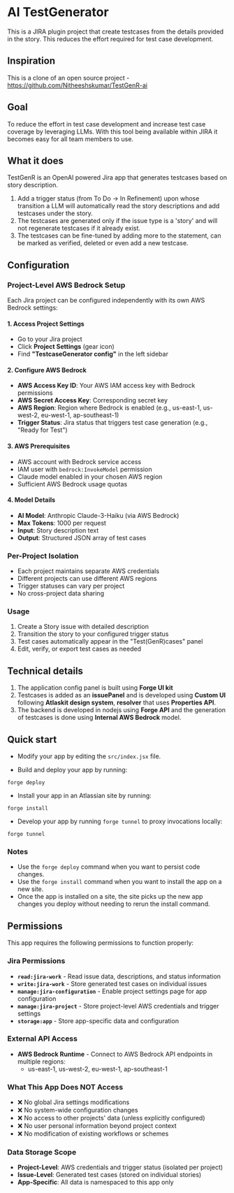 # AI TestGenerator

This is a JIRA plugin project that create testcases from the details provided in the story. This reduces the effort required for test case development.

## Inspiration
This is a clone of an open source project - https://github.com/Nitheeshskumar/TestGenR-ai

## Goal

To reduce the effort in test case development and increase test case coverage by leveraging LLMs. With this tool being available within JIRA it becomes easy for all team members to use. 

## What it does

TestGenR is an OpenAI powered Jira app that generates testcases based on story description.

1. Add a trigger status (from To Do -> In Refinement) upon whose transition a LLM will automatically read the story descriptions and add testcases under the story.
2. The testcases are generated only if the issue type is a 'story' and will not regenerate testcases if it already exist.
3. The testcases can be fine-tuned by adding more to the statement, can be marked as verified, deleted or even add a new testcase.

## Configuration

### Project-Level AWS Bedrock Setup

Each Jira project can be configured independently with its own AWS Bedrock settings:

#### 1. Access Project Settings
- Go to your Jira project
- Click **Project Settings** (gear icon)
- Find **"TestcaseGenerator config"** in the left sidebar

#### 2. Configure AWS Bedrock
- **AWS Access Key ID**: Your AWS IAM access key with Bedrock permissions
- **AWS Secret Access Key**: Corresponding secret key
- **AWS Region**: Region where Bedrock is enabled (e.g., us-east-1, us-west-2, eu-west-1, ap-southeast-1)
- **Trigger Status**: Jira status that triggers test case generation (e.g., "Ready for Test")

#### 3. AWS Prerequisites
- AWS account with Bedrock service access
- IAM user with `bedrock:InvokeModel` permission
- Claude model enabled in your chosen AWS region
- Sufficient AWS Bedrock usage quotas

#### 4. Model Details
- **AI Model**: Anthropic Claude-3-Haiku (via AWS Bedrock)
- **Max Tokens**: 1000 per request
- **Input**: Story description text
- **Output**: Structured JSON array of test cases

### Per-Project Isolation
- Each project maintains separate AWS credentials
- Different projects can use different AWS regions
- Trigger statuses can vary per project
- No cross-project data sharing

### Usage
1. Create a Story issue with detailed description
2. Transition the story to your configured trigger status
3. Test cases automatically appear in the "Test(GenR)cases" panel
4. Edit, verify, or export test cases as needed

## Technical details

1. The application config panel is built using **Forge UI kit**
2. Testcases is added as an **issuePanel** and is developed using **Custom UI** following **Atlaskit design system**, **resolver** that uses **Properties API**.
3. The backend is developed in nodejs using **Forge API** and the generation of testcases is done using **Internal AWS Bedrock** model.

## Quick start

- Modify your app by editing the `src/index.jsx` file.

- Build and deploy your app by running:

```
forge deploy
```

- Install your app in an Atlassian site by running:

```
forge install
```

- Develop your app by running `forge tunnel` to proxy invocations locally:

```
forge tunnel
```

### Notes

- Use the `forge deploy` command when you want to persist code changes.
- Use the `forge install` command when you want to install the app on a new site.
- Once the app is installed on a site, the site picks up the new app changes you deploy without needing to rerun the install command.

## Permissions

This app requires the following permissions to function properly:

### Jira Permissions
- **`read:jira-work`** - Read issue data, descriptions, and status information
- **`write:jira-work`** - Store generated test cases on individual issues
- **`manage:jira-configuration`** - Enable project settings page for app configuration
- **`manage:jira-project`** - Store project-level AWS credentials and trigger settings
- **`storage:app`** - Store app-specific data and configuration

### External API Access
- **AWS Bedrock Runtime** - Connect to AWS Bedrock API endpoints in multiple regions:
  - us-east-1, us-west-2, eu-west-1, ap-southeast-1

### What This App Does NOT Access
- ❌ No global Jira settings modifications
- ❌ No system-wide configuration changes
- ❌ No access to other projects' data (unless explicitly configured)
- ❌ No user personal information beyond project context
- ❌ No modification of existing workflows or schemes

### Data Storage Scope
- **Project-Level**: AWS credentials and trigger status (isolated per project)
- **Issue-Level**: Generated test cases (stored on individual stories)
- **App-Specific**: All data is namespaced to this app only




